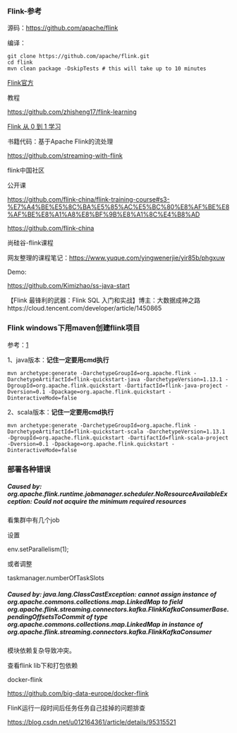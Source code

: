 ### Flink-参考

源码：https://github.com/apache/flink

编译：

```shell
git clone https://github.com/apache/flink.git
cd flink
mvn clean package -DskipTests # this will take up to 10 minutes
```



[Flink官方](https://ci.apache.org/projects/flink/flink-docs-release-1.12/zh/)

教程

https://github.com/zhisheng17/flink-learning

[Flink 从 0 到 1 学习](https://www.cnblogs.com/huanghanyu/category/1758541.html?page=1)



书籍代码：基于Apache Flink的流处理

https://github.com/streaming-with-flink



flink中国社区

公开课

https://github.com/flink-china/flink-training-course#s3-%E7%A4%BE%E5%8C%BA%E5%85%AC%E5%BC%80%E8%AF%BE%E8%AF%BE%E8%A1%A8%E8%BF%9B%E8%A1%8C%E4%B8%AD

https://github.com/flink-china



尚硅谷-flink课程

网友整理的课程笔记：https://www.yuque.com/yingwenerjie/yir85b/phgxuw



Demo:

https://github.com/Kimizhao/ss-java-start



【Flink 最锋利的武器：Flink SQL 入门和实战】博主：大数据成神之路https://cloud.tencent.com/developer/article/1450865





### Flink windows下用maven创建flink项目

参考：[1](https://blog.csdn.net/walykyy/article/details/105938565)

1、java版本：**记住一定要用cmd执行**

```shell
mvn archetype:generate -DarchetypeGroupId=org.apache.flink -DarchetypeArtifactId=flink-quickstart-java -DarchetypeVersion=1.13.1 -DgroupId=org.apache.flink.quickstart -DartifactId=flink-java-project -Dversion=0.1 -Dpackage=org.apache.flink.quickstart -DinteractiveMode=false
```



2、scala版本：**记住一定要用cmd执行**

```shell
mvn archetype:generate -DarchetypeGroupId=org.apache.flink -DarchetypeArtifactId=flink-quickstart-scala -DarchetypeVersion=1.13.1 -DgroupId=org.apache.flink.quickstart -DartifactId=flink-scala-project -Dversion=0.1 -Dpackage=org.apache.flink.quickstart -DinteractiveMode=false
```



### 部署各种错误

##### Caused by: org.apache.flink.runtime.jobmanager.scheduler.NoResourceAvailableException: Could not acquire the minimum required resources

看集群中有几个job

设置

env.setParallelism(1);

或者调整

taskmanager.numberOfTaskSlots

##### Caused by: java.lang.ClassCastException: cannot assign instance of org.apache.commons.collections.map.LinkedMap to field org.apache.flink.streaming.connectors.kafka.FlinkKafkaConsumerBase.pendingOffsetsToCommit of type org.apache.commons.collections.map.LinkedMap in instance of org.apache.flink.streaming.connectors.kafka.FlinkKafkaConsumer

模块依赖复杂导致冲突。

查看flink lib下和打包依赖



docker-flink

https://github.com/big-data-europe/docker-flink



FlinK运行一段时间后任务任务自己挂掉的问题排查

https://blog.csdn.net/u012164361/article/details/95315521
